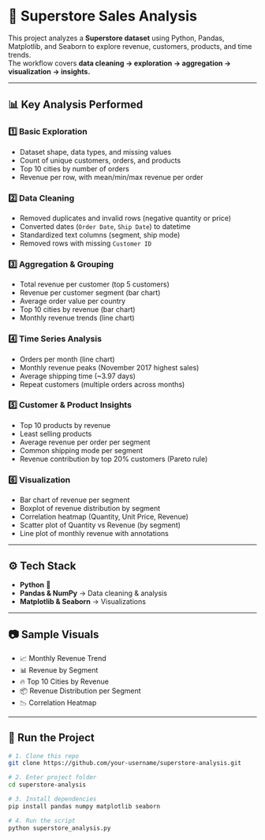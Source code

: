 # 🚀 Superstore Sales Analysis

This project analyzes a **Superstore dataset** using Python, Pandas, Matplotlib, and Seaborn to explore revenue, customers, products, and time trends.  
The workflow covers **data cleaning → exploration → aggregation → visualization → insights.**

---

## 📊 Key Analysis Performed

### 1️⃣ Basic Exploration
- Dataset shape, data types, and missing values
- Count of unique customers, orders, and products
- Top 10 cities by number of orders
- Revenue per row, with mean/min/max revenue per order

### 2️⃣ Data Cleaning
- Removed duplicates and invalid rows (negative quantity or price)
- Converted dates (`Order Date`, `Ship Date`) to datetime
- Standardized text columns (segment, ship mode)
- Removed rows with missing `Customer ID`

### 3️⃣ Aggregation & Grouping
- Total revenue per customer (top 5 customers)
- Revenue per customer segment (bar chart)
- Average order value per country
- Top 10 cities by revenue (bar chart)
- Monthly revenue trends (line chart)

### 4️⃣ Time Series Analysis
- Orders per month (line chart)
- Monthly revenue peaks (November 2017 highest sales)
- Average shipping time (~3.97 days)
- Repeat customers (multiple orders across months)

### 5️⃣ Customer & Product Insights
- Top 10 products by revenue
- Least selling products
- Average revenue per order per segment
- Common shipping mode per segment
- Revenue contribution by top 20% customers (Pareto rule)

### 6️⃣ Visualization
- Bar chart of revenue per segment
- Boxplot of revenue distribution by segment
- Correlation heatmap (Quantity, Unit Price, Revenue)
- Scatter plot of Quantity vs Revenue (by segment)
- Line plot of monthly revenue with annotations

---

## ⚙️ Tech Stack
- **Python** 🐍
- **Pandas & NumPy** → Data cleaning & analysis
- **Matplotlib & Seaborn** → Visualizations

---

## 📷 Sample Visuals
- 📈 Monthly Revenue Trend  
- 📊 Revenue by Segment  
- 🔥 Top 10 Cities by Revenue  
- 📦 Revenue Distribution per Segment  
- 📉 Correlation Heatmap  

---

## 🚀 Run the Project

```bash
# 1. Clone this repo
git clone https://github.com/your-username/superstore-analysis.git

# 2. Enter project folder
cd superstore-analysis

# 3. Install dependencies
pip install pandas numpy matplotlib seaborn

# 4. Run the script
python superstore_analysis.py
